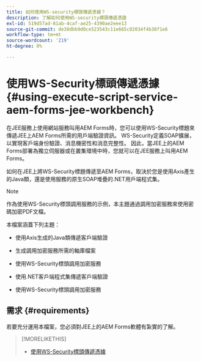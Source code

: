 ```yaml
---
title: 如何使用WS-security標頭傳遞憑據？
description: 了解如何使用WS-security標頭傳遞憑證
exl-id: 519d57ad-81ab-4caf-ae25-4390ae2eee13
source-git-commit: de38dbb9d0ce523543c11e665c02034f4b38f1e6
workflow-type: tm+mt
source-wordcount: '219'
ht-degree: 0%

---
```


# 使用WS-Security標頭傳遞憑據 {#using-execute-script-service-aem-forms-jee-workbench}

在JEE服務上使用網站服務叫用AEM Forms時，您可以使用WS-Security標題來傳遞JEE上AEM Forms所需的用戶端驗證資訊。 WS-Security定義SOAP擴展，以實現客戶端身份驗證、消息機密性和消息完整性。 因此，當JEE上的AEM Forms部署為獨立伺服器或在叢集環境中時，您就可以在JEE服務上叫用AEM Forms。

如何在JEE上將WS-Security標題傳遞至AEM Forms，取決於您是使用Axis產生的Java類，還是使用服務的原生SOAP堆疊的.NET用戶端程式集。

>[!NOTE]
>
>作為使用WS-Security標頭調用服務的示例，本主題通過調用加密服務來使用密碼加密PDF文檔。

本檔案涵蓋下列主題：

* 使用Axis生成的Java類傳遞客戶端驗證

* 生成調用加密服務所需的軸庫檔案

* 使用WS-Security標頭調用加密服務

* 使用.NET客戶端程式集傳遞客戶端驗證

* 使用WS-Security標頭調用加密服務


## 需求 {#requirements}

若要充分運用本檔案，您必須對JEE上的AEM Forms軟體有紮實的了解。

>[!MORELIKETHIS]
>
>* [使用WS-Security標頭傳遞憑據](assets/passing-credentials-using-ws-security-headers.pdf)

